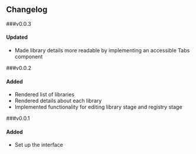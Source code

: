 ## Changelog

###v0.0.3
#### Updated
- Made library details more readable by implementing an accessible Tabs component

###v0.0.2
#### Added
- Rendered list of libraries
- Rendered details about each library
- Implemented functionality for editing library stage and registry stage

###v0.0.1
#### Added
- Set up the interface
